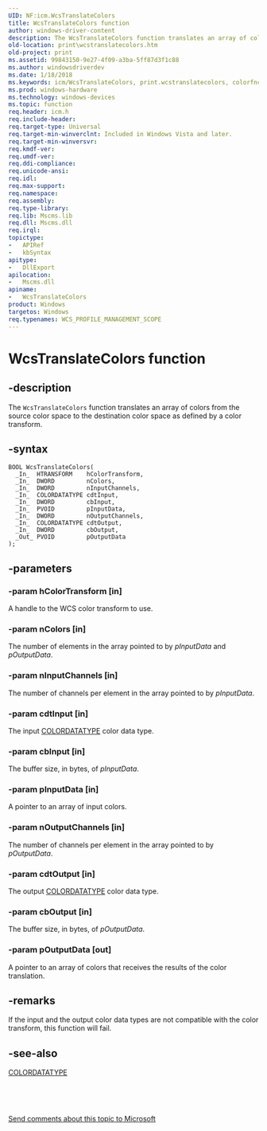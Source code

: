 ```yaml
---
UID: NF:icm.WcsTranslateColors
title: WcsTranslateColors function
author: windows-driver-content
description: The WcsTranslateColors function translates an array of colors from the source color space to the destination color space as defined by a color transform.
old-location: print\wcstranslatecolors.htm
old-project: print
ms.assetid: 99843150-9e27-4f09-a3ba-5ff87d3f1c88
ms.author: windowsdriverdev
ms.date: 1/18/2018
ms.keywords: icm/WcsTranslateColors, print.wcstranslatecolors, colorfnc_3fac2d89-165e-4d5e-8dd2-cd68f7a9a47a.xml, WcsTranslateColors function [Print Devices], WcsTranslateColors
ms.prod: windows-hardware
ms.technology: windows-devices
ms.topic: function
req.header: icm.h
req.include-header: 
req.target-type: Universal
req.target-min-winverclnt: Included in Windows Vista and later.
req.target-min-winversvr: 
req.kmdf-ver: 
req.umdf-ver: 
req.ddi-compliance: 
req.unicode-ansi: 
req.idl: 
req.max-support: 
req.namespace: 
req.assembly: 
req.type-library: 
req.lib: Mscms.lib
req.dll: Mscms.dll
req.irql: 
topictype:
-	APIRef
-	kbSyntax
apitype:
-	DllExport
apilocation:
-	Mscms.dll
apiname:
-	WcsTranslateColors
product: Windows
targetos: Windows
req.typenames: WCS_PROFILE_MANAGEMENT_SCOPE
---
```


# WcsTranslateColors function


## -description


The <code>WcsTranslateColors</code> function translates an array of colors from the source color space to the destination color space as defined by a color transform.


## -syntax


````
BOOL WcsTranslateColors(
  _In_  HTRANSFORM    hColorTransform,
  _In_  DWORD         nColors,
  _In_  DWORD         nInputChannels,
  _In_  COLORDATATYPE cdtInput,
  _In_  DWORD         cbInput,
  _In_  PVOID         pInputData,
  _In_  DWORD         nOutputChannels,
  _In_  COLORDATATYPE cdtOutput,
  _In_  DWORD         cbOutput,
  _Out_ PVOID         pOutputData
);
````


## -parameters




### -param hColorTransform [in]

A handle to the WCS color transform to use.


### -param nColors [in]

The number of elements in the array pointed to by <i>pInputData</i> and <i>pOutputData</i>.


### -param nInputChannels [in]

The number of channels per element in the array pointed to by <i>pInputData</i>.


### -param cdtInput [in]

The input <a href="..\icm\ne-icm-colordatatype.md">COLORDATATYPE</a> color data type.


### -param cbInput [in]

The buffer size, in bytes, of <i>pInputData</i>.


### -param pInputData [in]

A pointer to an array of input colors.


### -param nOutputChannels [in]

The number of channels per element in the array pointed to by <i>pOutputData</i>.


### -param cdtOutput [in]

The output <a href="..\icm\ne-icm-colordatatype.md">COLORDATATYPE</a> color data type.


### -param cbOutput [in]

The buffer size, in bytes, of <i>pOutputData</i>.


### -param pOutputData [out]

A pointer to an array of colors that receives the results of the color translation.


## -remarks


If the input and the output color data types are not compatible with the color transform, this function will fail.



## -see-also

<a href="..\icm\ne-icm-colordatatype.md">COLORDATATYPE</a>

 

 

<a href="mailto:wsddocfb@microsoft.com?subject=Documentation%20feedback [print\print]:%20WcsTranslateColors function%20 RELEASE:%20(1/18/2018)&amp;body=%0A%0APRIVACY STATEMENT%0A%0AWe use your feedback to improve the documentation. We don't use your email address for any other purpose, and we'll remove your email address from our system after the issue that you're reporting is fixed. While we're working to fix this issue, we might send you an email message to ask for more info. Later, we might also send you an email message to let you know that we've addressed your feedback.%0A%0AFor more info about Microsoft's privacy policy, see http://privacy.microsoft.com/en-us/default.aspx." title="Send comments about this topic to Microsoft">Send comments about this topic to Microsoft</a>

